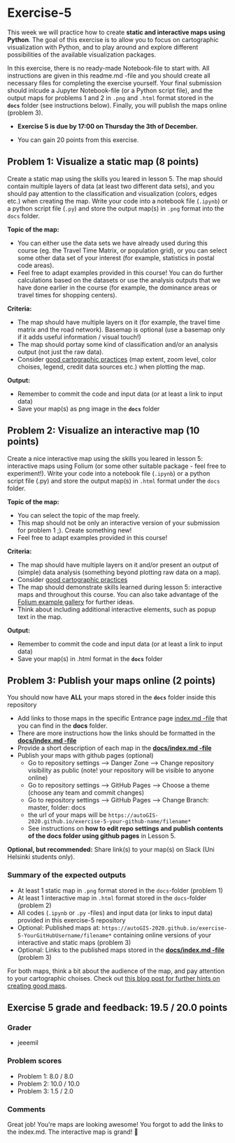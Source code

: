 # Exercise-5

This week we will practice how to create **static and interactive maps using Python**. The goal of this exercise is to allow you to focus on cartographic visualization with Python, and to play around and explore different possibilities of the available visualization packages.

In this exercise, there is no ready-made Notebook-file to start with. All instructions are given in this readme.md -file and you should create all necessary files for completing the exercise yourself. Your final submission should inlcude a Jupyter Notebook-file (or a Python script file), and the output maps for problems 1 and 2 in `.png` and `.html` format stored in the **`docs`** folder (see instructions below). Finally, you will publish the maps online (problem 3).

- **Exercise 5 is due by 17:00 on Thursday the 3th of December.**

- You can gain 20 points from this exercise. 


## Problem 1: Visualize a static map (8 points)

Create a static map using the skills you leared in lesson 5. The map should contain multiple layers of data (at least two different data sets), and you should pay attention to the classification and visualization (colors, edges etc.) when creating the map. Write your code into a notebook file (`.ipynb`) or a python script file (`.py`) and store the output map(s) in `.png` format into the `docs` folder.

**Topic of the map:**
- You can either use the data sets we have already used during this course (eg. the Travel Time Matrix, or population grid), or you can select some other data set of your interest (for example, statistics in postal code areas).
- Feel free to adapt examples provided in this course! You can do further calculations based on the datasets or use the analysis outputs that we have done earlier in the course (for example, the dominance areas or travel times for shopping centers). 

**Criteria:**
- The map should have multiple layers on it (for example, the travel time matrix and the road network). Basemap is optional (use a basemap only if it adds useful information / visual touch!)
- The map should portay some kind of classification and/or an analysis output (not just the raw data).
- Consider [good cartographic practices](https://www.gislounge.com/ten-things-to-consider-when-making-a-map/) (map extent, zoom level, color choises, legend, credit data sources etc.) when plotting the map.

**Output:**
- Remember to commit the code and input data (or at least a link to input data)
- Save your map(s) as png image in the **`docs`** folder  

## Problem 2: Visualize an interactive map (10 points)

Create a nice interactive map using the skills you leared in lesson 5: interactive maps using Folium (or some other suitable package - feel free to experiment!). Write your code into a notebook file (`.ipynb`) or a python script file (.py) and store the output map(s) in `.html` format under the `docs` folder.

**Topic of the map:**
- You can select the topic of the map freely.
- This map should not be only an interactive version of your submission for problem 1 ;). Create something new!
- Feel free to adapt examples provided in this course!

**Criteria:**
- The map should have multiple layers on it and/or present an output of (simple) data analysis (something beyond plotting raw data on a map).
- Consider [good cartographic practices](https://www.gislounge.com/ten-things-to-consider-when-making-a-map/)
- The map should demonstrate skills learned during lesson 5: interactive maps and throughout this course. You can also take advantage of the [Folium example gallery](https://nbviewer.jupyter.org/github/python-visualization/folium/tree/master/examples/) for further ideas.
- Think about including additional interactive elements, such as popup text in the map.

**Output:**
- Remember to commit the code and input data (or at least a link to input data)
- Save your map(s) in .html format in the **`docs`** folder


## Problem 3: Publish your maps online (2 points)

 You should now have **ALL** your maps stored in the **`docs`** folder inside this repository
- Add links to those maps in the specific Entrance page [index.md -file](docs/index.md) that you can find in the **docs** folder. 
- There are more instructions how the links should be formatted in the [**docs/index.md -file**](docs/index.md) 
- Provide a short description of each map in the [**docs/index.md -file**](docs/index.md)
- Publish your maps with github pages (optional)
  - Go to repository settings --> Danger Zone --> Change repository visibility as public (note! your repository will be visible to anyone online)
  - Go to repository settings --> GitHub Pages --> Choose a theme (choose any team and commit changes)
  - Go to repository settings --> GitHub Pages --> Change Branch: master, folder: docs
  - the url of your maps will be `https://autoGIS-2020.github.io/exercise-5-your-github-name/filename*`
  - See instructions on **how to edit repo settings and publish contents of the docs folder using github pages** in Lesson 5.
  
**Optional, but recommended:** Share link(s) to your map(s) on Slack (Uni Helsinki students only). 
  
  
### Summary of the expected outputs

- At least 1 static map in `.png` format stored in the `docs`-folder (problem 1)
- At least 1 interactive map in `.html` format stored in the `docs`-folder (problem 2)
- All codes (`.ipynb` or `.py` -files) and input data (or links to input data) provided in this exercise-5 repository 
- Optional: Published maps at: `https://autoGIS-2020.github.io/exercise-5-YourGitHubUsername/filename*` containing online versions of your interactive and static maps (problem 3) 
- Optional: Links to the published maps stored in the [**docs/index.md -file**](docs/index.md) (problem 3)

For both maps, think a bit about the audience of the map, and pay attention to your cartographic choises. Check out [this blog post for further hints on creating good maps](https://www.gislounge.com/ten-things-to-consider-when-making-a-map/). 
  
## Exercise 5 grade and feedback: 19.5 / 20.0 points
### Grader
- jeeemil
### Problem scores
- Problem 1: 8.0 / 8.0 
- Problem 2: 10.0 / 10.0 
- Problem 3: 1.5 / 2.0
### Comments 
Great job! You're maps are looking awesome! You forgot to add the links to the index.md. The interactive map is grand! :tiger:
  
  
  
  
  
  
  
  


